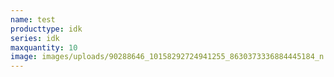 ```yaml
---
name: test
producttype: idk
series: idk
maxquantity: 10
image: images/uploads/90288646_10158292724941255_8630373336884445184_n.jpg
---
```

